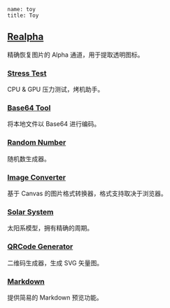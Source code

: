 ```
name: toy
title: Toy
```

## [Realpha](/toy/realpha/)

精确恢复图片的 Alpha 通道，用于提取透明图标。

### [Stress Test](/toy/stresstest/)

CPU & GPU 压力测试，烤机助手。

### [Base64 Tool](/toy/base64/)

将本地文件以 Base64 进行编码。

### [Random Number](/toy/randnum/)

随机数生成器。

### [Image Converter](/toy/imgconverter/)

基于 Canvas 的图片格式转换器，格式支持取决于浏览器。

### [Solar System](/toy/solarsystem/)

太阳系模型，拥有精确的周期。

### [QRCode Generator](/toy/qrcode/)

二维码生成器，生成 SVG 矢量图。

### [Markdown](/toy/markdown/)

提供简易的 Markdown 预览功能。
